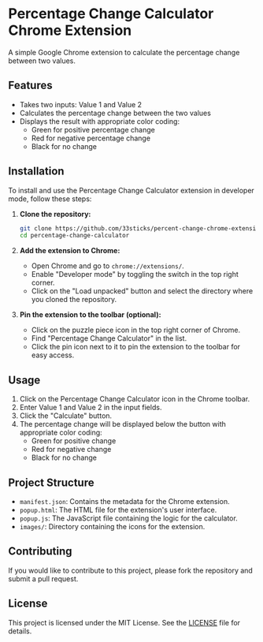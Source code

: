 # Percentage Change Calculator Chrome Extension

A simple Google Chrome extension to calculate the percentage change between two values.

## Features

- Takes two inputs: Value 1 and Value 2
- Calculates the percentage change between the two values
- Displays the result with appropriate color coding:
  - Green for positive percentage change
  - Red for negative percentage change
  - Black for no change

## Installation

To install and use the Percentage Change Calculator extension in developer mode, follow these steps:

1. **Clone the repository:**

    ```bash
    git clone https://github.com/33sticks/percent-change-chrome-extension.git
    cd percentage-change-calculator
    ```

2. **Add the extension to Chrome:**

    - Open Chrome and go to `chrome://extensions/`.
    - Enable "Developer mode" by toggling the switch in the top right corner.
    - Click on the "Load unpacked" button and select the directory where you cloned the repository.

3. **Pin the extension to the toolbar (optional):**

    - Click on the puzzle piece icon in the top right corner of Chrome.
    - Find "Percentage Change Calculator" in the list.
    - Click the pin icon next to it to pin the extension to the toolbar for easy access.

## Usage

1. Click on the Percentage Change Calculator icon in the Chrome toolbar.
2. Enter Value 1 and Value 2 in the input fields.
3. Click the "Calculate" button.
4. The percentage change will be displayed below the button with appropriate color coding:
   - Green for positive change
   - Red for negative change
   - Black for no change

## Project Structure

- `manifest.json`: Contains the metadata for the Chrome extension.
- `popup.html`: The HTML file for the extension's user interface.
- `popup.js`: The JavaScript file containing the logic for the calculator.
- `images/`: Directory containing the icons for the extension.

## Contributing

If you would like to contribute to this project, please fork the repository and submit a pull request.

## License

This project is licensed under the MIT License. See the [LICENSE](LICENSE) file for details.
